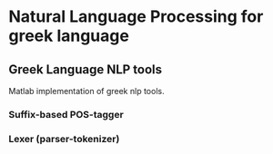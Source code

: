 # Natural Language Processing for greek language


## Greek Language NLP tools
Matlab implementation of greek nlp tools.

  ### Suffix-based POS-tagger
  ### Lexer (parser-tokenizer)

